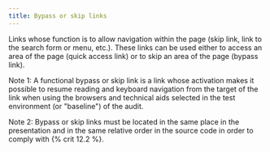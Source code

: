 ```yaml
---
title: Bypass or skip links
---
```


Links whose function is to allow navigation within the page (skip link, link to the search form or menu, etc.). These links can be used either to access an area of the page (quick access link) or to skip an area of the page (bypass link).

Note 1: A functional bypass or skip link is a link whose activation makes it possible to resume reading and keyboard navigation from the target of the link when using the browsers and technical aids selected in the test environment (or "baseline") of the audit.

Note 2: Bypass or skip links must be located in the same place in the presentation and in the same relative order in the source code in order to comply with {% crit 12.2 %}.

